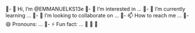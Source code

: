 👿- 👋 Hi, I’m @EMMANUELKS13e
👿- 👀 I’m interested in ...
👿- 🌱 I’m currently learning ...
👿- 💞️ I’m looking to collaborate on ...
👿- 📫 How to reach me ...
👿- 😄 Pronouns: ...
👿- ⚡ Fun fact: ...
👿
👿<!---
👿EMMANUELKS13e/EMMANUELKS13e is a ✨ special ✨ repository because its `README.md` (this file) appears on your GitHub profile.
👿You can click the Preview link to take a look at your changes.
👿--->
👿
